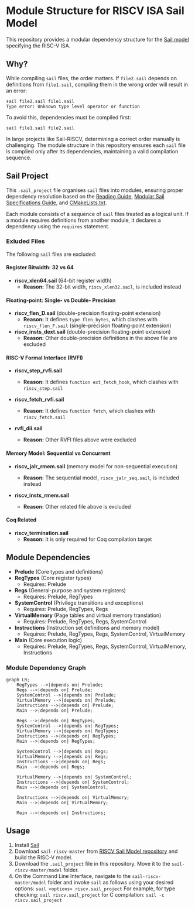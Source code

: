 # Module Structure for RISCV ISA Sail Model
This repository provides a modular dependency structure for the [Sail model](https://github.com/riscv/sail-riscv) specifying the RISC-V ISA.

## Why?
While compiling `sail` files, the order matters. If `file2.sail` depends on definitions from `file1.sail`, compiling them in the wrong order will result in an error: <br />

```
sail file2.sail file1.sail
Type error: Unknown type level operator or function
```

To avoid this, dependencies must be compiled first:<br />

```sail file1.sail file2.sail```

In large projects like Sail-RISCV, determining a correct order manually is challenging. The module structure in this repository ensures each `sail` file is compiled only after its dependencies, maintaining a valid compilation sequence. 

## Sail Project
This `.sail_project` file organises `sail` files into modules, ensuring proper dependency resolution based on the [Reading Guide](https://github.com/riscv/sail-riscv/blob/master/doc/ReadingGuide.md), [Modular Sail Specifications Guide](https://github.com/rems-project/sail/blob/sail2/doc/asciidoc/modules.adoc), and [CMakeLists.txt](https://github.com/riscv/sail-riscv/blob/master/model/CMakeLists.txt).

Each module consists of a sequence of `sail` files treated as a logical unit. If a module requires definitions from another module, it declares a dependency using the `requires` statement. 

### Exluded Files
The following `sail` files are excluded:

#### Register Bitwidth: 32 vs 64
- **riscv_xlen64.sail** (64-bit register width)
  - **Reason:** The 32-bit width, `riscv_xlen32.sail`, is included instead
#### Floating-point: Single- vs Double- Precision
- **riscv_flen_D.sail** (double-precision floating-point extension)  
  - **Reason:** It defines `type flen_bytes`, which clashes with `riscv_flen_F.sail` (single-precision floating-point extension)
- **riscv_insts_dext.sail** (double-precision floating-point extension)
  - **Reason:** Other double-precision definitions in the above file are excluded

#### RISC-V Formal Interface (RVFI)
- **riscv_step_rvfi.sail**  
  - **Reason:** It defines `function ext_fetch_hook`, which clashes with `riscv_step.sail`

- **riscv_fetch_rvfi.sail**  
  - **Reason:** It defines `function fetch`, which clashes with `riscv_fetch.sail` 

- **rvfi_dii.sail**
  - **Reason:** Other RVFI  files above were excluded

#### Memory Model: Sequential vs Concurrent
- **riscv_jalr_rmem.sail** (memory model for non-sequential execution)
  - **Reason:** The sequential model, `riscv_jalr_seq.sail`, is included instead

- **riscv_insts_rmem.sail**
  - **Reason:** Other related file above is excluded

#### Coq Related
- **riscv_termination.sail**
  - **Reason:** It is only required for Coq compilation target

## Module Dependencies
- **Prelude** (Core types and definitions)
- **RegTypes** (Core register types)
  - Requires: Prelude
- **Regs** (General-purpose and system registers)
  - Requires: Prelude, RegTypes
- **SystemControl** (Privilege transitions and exceptions)
  - Requires: Prelude, RegTypes, Regs
- **VirtualMemory** (Page tables and virtual memory translation)
  - Requires: Prelude, RegTypes, Regs, SystemControl
- **Instructions** (Instruction set definitions and memory model)
  - Requires: Prelude, RegTypes, Regs, SystemControl, VirtualMemory
- **Main** (Core execution logic)
  - Requires: Prelude, RegTypes, Regs, SystemControl, VirtualMemory, Instructions

### Module Dependency Graph 
```mermaid
graph LR;
    RegTypes -->|depends on| Prelude;
    Regs -->|depends on| Prelude;
    SystemControl -->|depends on| Prelude;
    VirtualMemory -->|depends on| Prelude;
    Instructions -->|depends on| Prelude;
    Main -->|depends on| Prelude;
    
    Regs -->|depends on| RegTypes;
    SystemControl -->|depends on| RegTypes;
    VirtualMemory -->|depends on| RegTypes;
    Instructions -->|depends on| RegTypes;
    Main -->|depends on| RegTypes;

    SystemControl -->|depends on| Regs;
    VirtualMemory -->|depends on| Regs;
    Instructions -->|depends on| Regs;
    Main -->|depends on| Regs;

    VirtualMemory -->|depends on| SystemControl;
    Instructions -->|depends on| SystemControl;
    Main -->|depends on| SystemControl;

    Instructions -->|depends on| VirtualMemory;
    Main -->|depends on| VirtualMemory;

    Main -->|depends on| Instructions;

```

 
## Usage
1. Install [Sail](https://github.com/rems-project/sail)
2. Download `sail-riscv-master` from [RISCV Sail Model repository](https://github.com/riscv/sail-riscv/tree/master) and build the RISC-V model.
3. Download the `.sail_project` file in this repository. Move it to the `sail-riscv-master/model` folder.
4. On the Command Line Interface, navigate to the `sail-riscv-master/model` folder and invoke `sail` as follows using your desired options: `sail <options> riscv.sail_project`
     For example, for type checking: `sail riscv.sail_project`
                  for C compilation: `sail -c riscv.sail_project`



